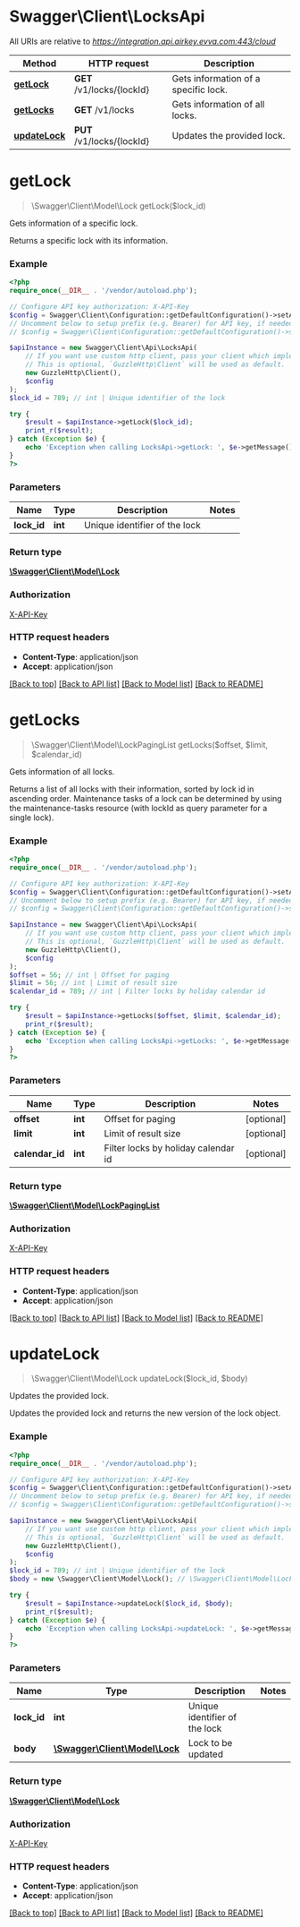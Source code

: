 # Swagger\Client\LocksApi

All URIs are relative to *https://integration.api.airkey.evva.com:443/cloud*

Method | HTTP request | Description
------------- | ------------- | -------------
[**getLock**](LocksApi.md#getLock) | **GET** /v1/locks/{lockId} | Gets information of a specific lock.
[**getLocks**](LocksApi.md#getLocks) | **GET** /v1/locks | Gets information of all locks.
[**updateLock**](LocksApi.md#updateLock) | **PUT** /v1/locks/{lockId} | Updates the provided lock.


# **getLock**
> \Swagger\Client\Model\Lock getLock($lock_id)

Gets information of a specific lock.

Returns a specific lock with its information.

### Example
```php
<?php
require_once(__DIR__ . '/vendor/autoload.php');

// Configure API key authorization: X-API-Key
$config = Swagger\Client\Configuration::getDefaultConfiguration()->setApiKey('X-API-Key', 'YOUR_API_KEY');
// Uncomment below to setup prefix (e.g. Bearer) for API key, if needed
// $config = Swagger\Client\Configuration::getDefaultConfiguration()->setApiKeyPrefix('X-API-Key', 'Bearer');

$apiInstance = new Swagger\Client\Api\LocksApi(
    // If you want use custom http client, pass your client which implements `GuzzleHttp\ClientInterface`.
    // This is optional, `GuzzleHttp\Client` will be used as default.
    new GuzzleHttp\Client(),
    $config
);
$lock_id = 789; // int | Unique identifier of the lock

try {
    $result = $apiInstance->getLock($lock_id);
    print_r($result);
} catch (Exception $e) {
    echo 'Exception when calling LocksApi->getLock: ', $e->getMessage(), PHP_EOL;
}
?>
```

### Parameters

Name | Type | Description  | Notes
------------- | ------------- | ------------- | -------------
 **lock_id** | **int**| Unique identifier of the lock |

### Return type

[**\Swagger\Client\Model\Lock**](../Model/Lock.md)

### Authorization

[X-API-Key](../../README.md#X-API-Key)

### HTTP request headers

 - **Content-Type**: application/json
 - **Accept**: application/json

[[Back to top]](#) [[Back to API list]](../../README.md#documentation-for-api-endpoints) [[Back to Model list]](../../README.md#documentation-for-models) [[Back to README]](../../README.md)

# **getLocks**
> \Swagger\Client\Model\LockPagingList getLocks($offset, $limit, $calendar_id)

Gets information of all locks.

Returns a list of all locks with their information, sorted by lock id in ascending order. Maintenance tasks of a lock can be determined by using the maintenance-tasks resource (with lockId as query parameter for a single lock).

### Example
```php
<?php
require_once(__DIR__ . '/vendor/autoload.php');

// Configure API key authorization: X-API-Key
$config = Swagger\Client\Configuration::getDefaultConfiguration()->setApiKey('X-API-Key', 'YOUR_API_KEY');
// Uncomment below to setup prefix (e.g. Bearer) for API key, if needed
// $config = Swagger\Client\Configuration::getDefaultConfiguration()->setApiKeyPrefix('X-API-Key', 'Bearer');

$apiInstance = new Swagger\Client\Api\LocksApi(
    // If you want use custom http client, pass your client which implements `GuzzleHttp\ClientInterface`.
    // This is optional, `GuzzleHttp\Client` will be used as default.
    new GuzzleHttp\Client(),
    $config
);
$offset = 56; // int | Offset for paging
$limit = 56; // int | Limit of result size
$calendar_id = 789; // int | Filter locks by holiday calendar id

try {
    $result = $apiInstance->getLocks($offset, $limit, $calendar_id);
    print_r($result);
} catch (Exception $e) {
    echo 'Exception when calling LocksApi->getLocks: ', $e->getMessage(), PHP_EOL;
}
?>
```

### Parameters

Name | Type | Description  | Notes
------------- | ------------- | ------------- | -------------
 **offset** | **int**| Offset for paging | [optional]
 **limit** | **int**| Limit of result size | [optional]
 **calendar_id** | **int**| Filter locks by holiday calendar id | [optional]

### Return type

[**\Swagger\Client\Model\LockPagingList**](../Model/LockPagingList.md)

### Authorization

[X-API-Key](../../README.md#X-API-Key)

### HTTP request headers

 - **Content-Type**: application/json
 - **Accept**: application/json

[[Back to top]](#) [[Back to API list]](../../README.md#documentation-for-api-endpoints) [[Back to Model list]](../../README.md#documentation-for-models) [[Back to README]](../../README.md)

# **updateLock**
> \Swagger\Client\Model\Lock updateLock($lock_id, $body)

Updates the provided lock.

Updates the provided lock and returns the new version of the lock object.

### Example
```php
<?php
require_once(__DIR__ . '/vendor/autoload.php');

// Configure API key authorization: X-API-Key
$config = Swagger\Client\Configuration::getDefaultConfiguration()->setApiKey('X-API-Key', 'YOUR_API_KEY');
// Uncomment below to setup prefix (e.g. Bearer) for API key, if needed
// $config = Swagger\Client\Configuration::getDefaultConfiguration()->setApiKeyPrefix('X-API-Key', 'Bearer');

$apiInstance = new Swagger\Client\Api\LocksApi(
    // If you want use custom http client, pass your client which implements `GuzzleHttp\ClientInterface`.
    // This is optional, `GuzzleHttp\Client` will be used as default.
    new GuzzleHttp\Client(),
    $config
);
$lock_id = 789; // int | Unique identifier of the lock
$body = new \Swagger\Client\Model\Lock(); // \Swagger\Client\Model\Lock | Lock to be updated

try {
    $result = $apiInstance->updateLock($lock_id, $body);
    print_r($result);
} catch (Exception $e) {
    echo 'Exception when calling LocksApi->updateLock: ', $e->getMessage(), PHP_EOL;
}
?>
```

### Parameters

Name | Type | Description  | Notes
------------- | ------------- | ------------- | -------------
 **lock_id** | **int**| Unique identifier of the lock |
 **body** | [**\Swagger\Client\Model\Lock**](../Model/Lock.md)| Lock to be updated |

### Return type

[**\Swagger\Client\Model\Lock**](../Model/Lock.md)

### Authorization

[X-API-Key](../../README.md#X-API-Key)

### HTTP request headers

 - **Content-Type**: application/json
 - **Accept**: application/json

[[Back to top]](#) [[Back to API list]](../../README.md#documentation-for-api-endpoints) [[Back to Model list]](../../README.md#documentation-for-models) [[Back to README]](../../README.md)

